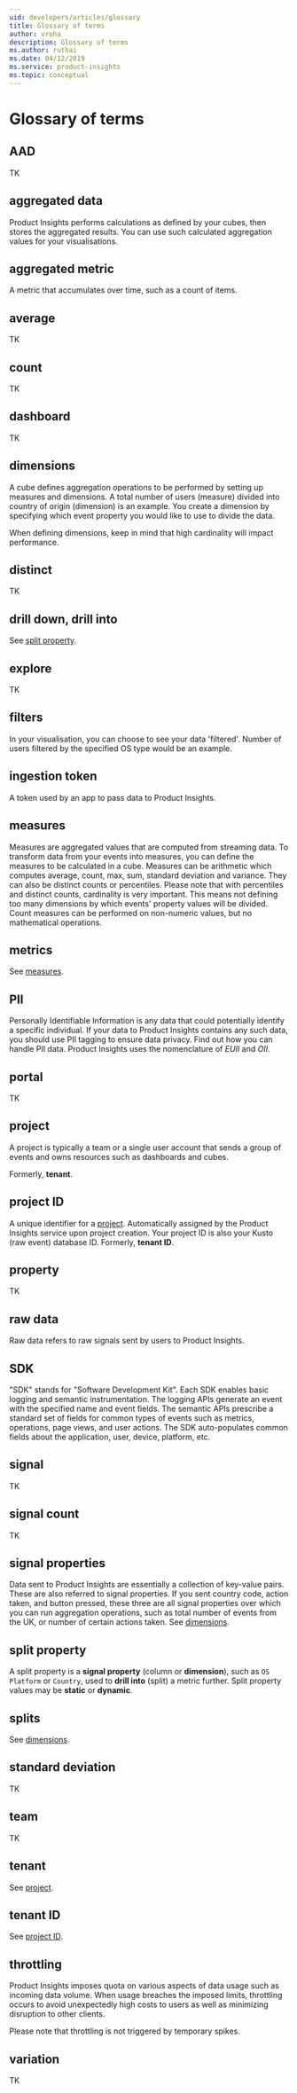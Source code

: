 ```yaml
---
uid: developers/articles/glossary
title: Glossary of terms
author: vroha
description: Glossary of terms
ms.author: ruthai
ms.date: 04/12/2019
ms.service: product-insights
ms.topic: conceptual
---
```

# Glossary of terms

## AAD

TK

## aggregated data

Product Insights performs calculations as defined by your cubes, then stores the
aggregated results. You can use such calculated aggregation values for
your visualisations.

## aggregated metric

A metric that accumulates over time, such as a count of items.

## average

TK

## count

TK

## dashboard

TK

## dimensions

A cube defines aggregation operations to be performed by setting up
measures and dimensions. A total number of users (measure) divided
into country of origin (dimension) is an example. You create a
dimension by specifying which event property you would like to use to
divide the data.

When defining dimensions, keep in mind that high cardinality will
impact performance.

## distinct

TK

## drill down, drill into 

See [split property](#split-property).

## explore

TK

## filters

In your visualisation, you can choose to see your data
'filtered'. Number of users filtered by the specified OS type would be
an example.

## ingestion token

A token used by an app to pass data to Product Insights.

## measures

Measures are aggregated values that are computed from streaming
data. To transform data from your events into measures, you can define
the measures to be calculated in a cube.  Measures can be arithmetic
which computes average, count, max, sum, standard deviation and
variance. They can also be distinct counts or percentiles. Please note
that with percentiles and distinct counts, cardinality is very
important. This means not defining too many dimensions by
which events' property values will be divided.  Count measures can be
performed on non-numeric values, but no mathematical operations.

## metrics

See [measures](#measures).

## PII

Personally Identifiable Information is any data that could potentially
identify a specific individual. If your data to Product Insights
contains any such data, you should use PII tagging to ensure data
privacy.  Find out how you can handle PII data.
Product Insights uses the
nomenclature of _EUII_ and _OII_.  

## portal

TK

## project

A project is typically a team or a single user account that sends a
group of events and owns resources such as dashboards and cubes.

Formerly, **tenant**.

## project ID

A unique identifier for a [project](#project).
Automatically assigned by the Product Insights service upon project creation.
Your project ID is also your Kusto (raw event) database ID.
Formerly, **tenant ID**.

## property

TK

## raw data

Raw data refers to raw signals sent by users to Product Insights.

## SDK

"SDK" stands for "Software Development Kit".  Each SDK enables basic
logging and semantic instrumentation. The logging APIs generate an
event with the specified name and event fields. The semantic APIs
prescribe a standard set of fields for common types of events such as
metrics, operations, page views, and user actions. The SDK
auto-populates common fields about the application, user, device, platform, etc. 

## signal

TK

## signal count

TK

## signal properties

Data sent to Product Insights are essentially a collection of key-value
pairs. These are also referred to signal properties. If you sent
country code, action taken, and button pressed, these three are all
signal properties over which you can run aggregation operations, such
as total number of events from the UK, or number of certain actions
taken. See [dimensions](#dimensions).

## split property

A split property is a **signal property** (column or **dimension**),
such as `OS Platform` or `Country`, used to **drill into** (split) a metric
further.  Split property values may be **static** or **dynamic**.

## splits

See [dimensions](#dimensions).

## standard deviation

TK

## team

TK

## tenant

See [project](#project).

## tenant ID

See [project ID](#project-id).

## throttling

Product Insights imposes quota on various aspects of data usage such as incoming
data volume. When usage breaches the imposed limits, throttling occurs
to avoid unexpectedly high costs to users as well as minimizing
disruption to other clients.

Please note that throttling is not triggered by temporary spikes.

## variation

TK
